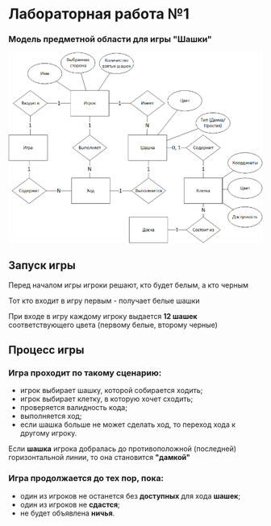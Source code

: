# Лабораторная работа №1

### Модель предметной области для игры "Шашки"

<img src="images/chen_2.png" alt="Модель предметной области">

## Запуск игры
Перед началом игры игроки решают, кто будет белым, а кто черным

Тот кто входит в игру первым - получает белые шашки 

При входе в игру каждому игроку выдается **12 шашек** 
соответствующего цвета (первому белые, второму черные)

## Процесс игры

### Игра проходит по такому сценарию:
* игрок выбирает шашку, которой собирается ходить;
* игрок выбирает клетку, в которую хочет сходить;
* проверяется валидность кода;
* выполняется ход;
* если шашка больше не может сделать ход, то переход хода к другому игроку.

Если **шашка** игрока добралась до противоположной (последней) 
горизонтальной линии, то она становится **"дамкой"**

### Игра продолжается до тех пор, пока:
* один из игроков не останется без **доступных** для хода **шашек**;
* один из игроков не **сдастся**;
* не будет объявлена **ничья**.